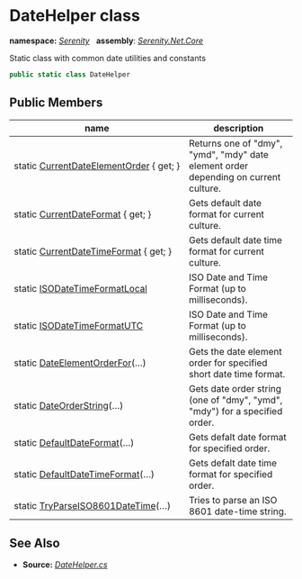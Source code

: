 # DateHelper class
**namespace:** *[Serenity](../README.md#serenity-namespace)*   **assembly**: *[Serenity.Net.Core](../README.md)*

Static class with common date utilities and constants

```csharp
public static class DateHelper
```

## Public Members

| name | description |
| --- | --- |
| static [CurrentDateElementOrder](DateHelper/CurrentDateElementOrder.md) { get; } | Returns one of "dmy", "ymd", "mdy" date element order depending on current culture. |
| static [CurrentDateFormat](DateHelper/CurrentDateFormat.md) { get; } | Gets default date format for current culture. |
| static [CurrentDateTimeFormat](DateHelper/CurrentDateTimeFormat.md) { get; } | Gets default date time format for current culture. |
| static [ISODateTimeFormatLocal](DateHelper/ISODateTimeFormatLocal.md) | ISO Date and Time Format (up to milliseconds). |
| static [ISODateTimeFormatUTC](DateHelper/ISODateTimeFormatUTC.md) | ISO Date and Time Format (up to milliseconds). |
| static [DateElementOrderFor](DateHelper/DateElementOrderFor.md)(…) | Gets the date element order for specified short date time format. |
| static [DateOrderString](DateHelper/DateOrderString.md)(…) | Gets date order string (one of "dmy", "ymd", "mdy") for a specified order. |
| static [DefaultDateFormat](DateHelper/DefaultDateFormat.md)(…) | Gets defalt date format for specified order. |
| static [DefaultDateTimeFormat](DateHelper/DefaultDateTimeFormat.md)(…) | Gets defalt date time format for specified order. |
| static [TryParseISO8601DateTime](DateHelper/TryParseISO8601DateTime.md)(…) | Tries to parse an ISO 8601 date-time string. |

## See Also

* **Source:** *[DateHelper.cs](https://github.com/serenity-is/Serenity/blob/master/src/Serenity.Net.Core/Helpers/DateHelper.cs)*